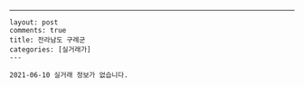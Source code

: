 ---
    layout: post
    comments: true
    title: 전라남도 구례군
    categories: [실거래가]
    ---

    2021-06-10 실거래 정보가 없습니다.

    